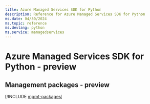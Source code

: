 ```yaml
---
title: Azure Managed Services SDK for Python
description: Reference for Azure Managed Services SDK for Python
ms.date: 04/30/2024
ms.topic: reference
ms.devlang: python
ms.service: managedservices
---
```

# Azure Managed Services SDK for Python - preview

## Management packages - preview
[!INCLUDE [mgmt-packages](managed-services-mgmt-index.md)]